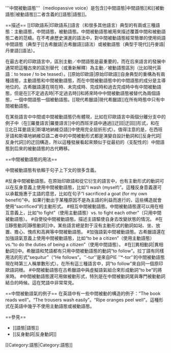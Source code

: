 '''中間被動語態'''（mediopassive voice）是包含[[中間語態|中間語態]]和[[被動語態|被動語態]]二者含義的[[語態|語態]]。

==描述==
[[印歐語系|印歐語系]]語言（和很多其他語言）典型的有兩或三種語態：主動語態，中間語態，被動語態。中間被動語態被用來描述覆蓋中間和被動語態二者的范疇。在不考慮歷史演進的語法中，對中間被動語態經常簡單的使用術語中間語態（典型于[[古希臘語|古希臘語]]語法）或被動語態（典型于現代[[丹麥語|丹麥語]]語法）。

在最古老的印歐語言中，區別主動／中間語態是最重要的，而在后來語言的發展中通常把這種古來的區別替代（或重新解釋）為主動／被動語態區別（比如現代英語：to tease / to be teased）。[[原始印歐語|原始印歐語]]自身典型的重構為有兩種語態，主動語態和中間被動語態，而在中間被動語態中的中間語態的成分是主導地位的。古希臘語還在現在時、未完成時、完成時和過去完成時中有中間被動語態，但是在[[不定過去時|不定過去時]]和將來時中中間被動語態被替代為兩個語態，一個中間語態一個被動語態。[[現代希臘語|現代希臘語]]在所有時態中只有中間被動語態。

在某些語言中中間或中間被動語態仍有體現，比如在印歐語言中兩個分離分支中的例子中（在[[羅曼語言|羅曼語言]]中的西班牙語中通過[[迂回|迂回]]形式，和在[[北日耳曼語支|斯堪地納維亞語]]中使用完全屈折形式）。值得注意的是，在西班牙語和斯堪地納維亞語二者中的中間被動形式都是演變自設計動詞和[[反身代詞|反身代詞]]的迂回構造，所以這種發展看起來類似于從最初的（支配性的）中間語態到后來的被動語態的古代轉移。

==中間被動語態的用法==

中間被動語態有依賴于句子上下文的很多含義。

#反身中間被動語態。在原始印歐語和從它衍生的語言中，也有主動形式的動詞可以在反身意義上使用中間被動語態，比如“I wash (myself)”。這種反身意義還可以承載施惠于主語的意思，比如在句子“I sacrificed a goat (for my own benefit)”中。如果行動出于某種原因不是為主語的利益而進行的，這些構造就會使用“sacrificed”的主動形式。
#相互中間被動語態。中間被動語態還可以用在相互意義上，比如“to fight”（使用主動語態）vs. to fight each other”（只用中間被動語態）。
#自使役中間被動語態。描述主語驅使自身去改變狀態的情況。
#在[[靜態動詞|靜態動詞]]中。某些語言總是對于沒有主動形式的動詞如站、坐、放置、擔心、愧疚和高興等中間被動語態。
#加強語氣中間被動語態。古希臘語還在加強語氣意義上使用中間被動語態，比如“to be a citizen”（使用主動語態）vs.“to do the duties of being a citizen”（使用中間語態）。
#在[[異相動詞|異相動詞]]中。希臘語和梵語都有只用中間被動語態的動詞“to follow”。拉丁語有同樣用法的形式“sequitur”（“He follows”。''-tur''是來自PIE ''*-tor''的中間被動語態現在時第三人稱單數形式）。在所有這三種語言中，詞“to follow”來自同一個原印歐語詞根。
#中間被動語態在古希臘語中與虛擬語氣組合來形成動詞“to be”的將來時。
#中間被動語態還可用做被動形式，特別是在中間被動詞尾與專門被動動詞結合的時候。這在梵語中非常常見。

==中間被動語氣的例子==
在英語中有一些中間被動的構造的例子：“The book reads well”。“The trousers wash easily”。“Ripe oranges peel well”。這種形式在英語中幾乎不使用主動語態或被動語態。

==參見==
* [[語態|語態]]
* [[反身動詞|反身動詞]]

[[Category:語態|Category:語態]]